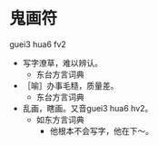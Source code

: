 



# 鬼画符
guei3 hua6 fv2
+ 写字潦草，难以辨认。
  * 东台方言词典
+ ［喻］办事毛糙，质量差。
  * 东台方言词典
+ 乱画，瞎画。又音guei3 hua6 hv2。
  * 如东方言词典
    - 他根本不会写字，他在下～。
